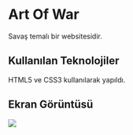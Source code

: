 <h1>Art Of War</h1>

Savaş temalı bir websitesidir.

<h2>Kullanılan Teknolojiler</h2> 

HTML5 ve CSS3  kullanılarak yapıldı.

<h2>Ekran Görüntüsü</h2>

![](screenshot.gif)
